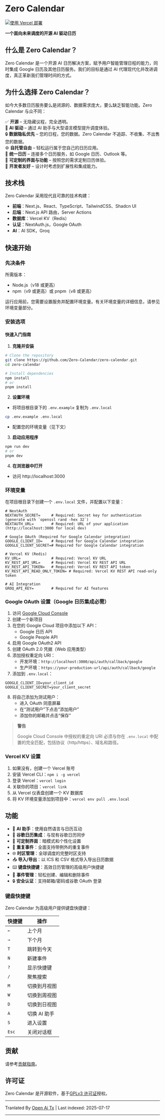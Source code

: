 ﻿
# Zero Calendar

[![使用 Vercel 部署](https://vercel.com/button)](https://vercel.com/new/clone?repository-url=https%3A%2F%2Fgithub.com%2FZero-Calendar%2Fzero-calendar)

**一个面向未来调度的开源 AI 驱动日历**

## 什么是 Zero Calendar？
Zero Calendar 是一个开源 AI 日历解决方案，赋予用户智能管理日程的能力，同时集成 Google 日历及其他日历服务。我们的目标是通过 AI 代理现代化并改进调度，真正革新我们管理时间的方式。

## 为什么选择 Zero Calendar？
如今大多数日历服务要么是闭源的、数据需求庞大，要么缺乏智能功能。Zero Calendar 与众不同：

✅ **开源** – 无隐藏议程，完全透明。  
🦾 **AI 驱动** – 通过 AI 助手与大型语言模型提升调度体验。  
🔒 **数据隐私优先** – 您的日程，您的数据。Zero Calendar 不追踪、不收集、不出售您的数据。  
⚙️ **自托管自由** – 轻松运行属于您自己的日历应用。  
📅 **统一日历** – 连接多个日历服务，如 Google 日历、Outlook 等。  
🎨 **可定制的界面与功能** – 按照您的需求定制日历体验。  
🚀 **开发者友好** – 设计时考虑到扩展性和集成能力。  

## 技术栈
Zero Calendar 采用现代且可靠的技术构建：

- **前端**：Next.js、React、TypeScript、TailwindCSS、Shadcn UI  
- **后端**：Next.js API 路由，Server Actions  
- **数据库**：Vercel KV（Redis）  
- **认证**：NextAuth.js，Google OAuth  
- **AI**：AI SDK，Groq  

## 快速开始

### 先决条件
所需版本：  
- Node.js（v18 或更高）  
- npm（v9 或更高）或 pnpm（v8 或更高）  

运行应用前，您需要设置服务并配置环境变量。有关环境变量的详细信息，请参见环境变量部分。

### 安装选项

#### 快速入门指南

1. **克隆并安装**

```bash
# Clone the repository
git clone https://github.com/Zero-Calendar/zero-calendar.git
cd zero-calendar

# Install dependencies
npm install
# or
pnpm install
```
2. **设置环境**
- 将项目根目录下的 `.env.example` 复制为 `.env.local`

```bash
cp .env.example .env.local
```
- 配置您的环境变量（见下文）

3. **启动应用程序**
```bash
npm run dev
# or
pnpm dev
```
4. **在浏览器中打开**  
- 访问 http://localhost:3000  

### 环境变量  
在项目根目录下创建一个 `.env.local` 文件，并配置以下变量：


```
# NextAuth
NEXTAUTH_SECRET=     # Required: Secret key for authentication (generate with `openssl rand -hex 32`)
NEXTAUTH_URL=        # Required: URL of your application (http://localhost:3000 for local dev)

# Google OAuth (Required for Google Calendar integration)
GOOGLE_CLIENT_ID=    # Required for Google Calendar integration
GOOGLE_CLIENT_SECRET=# Required for Google Calendar integration

# Vercel KV (Redis)
KV_URL=              # Required: Vercel KV URL
KV_REST_API_URL=     # Required: Vercel KV REST API URL
KV_REST_API_TOKEN=   # Required: Vercel KV REST API token
KV_REST_API_READ_ONLY_TOKEN= # Required: Vercel KV REST API read-only token

# AI Integration
GROQ_API_KEY=        # Required for AI features
```


### Google OAuth 设置（Google 日历集成必需）

1. 访问 [Google Cloud Console](https://console.cloud.google.com/)
2. 创建一个新项目
3. 在您的 Google Cloud 项目中添加以下 API：
   - Google 日历 API
   - Google People API
4. 启用 Google OAuth2 API
5. 创建 OAuth 2.0 凭据（Web 应用类型）
6. 添加授权重定向 URI：
   - 开发环境：`http://localhost:3000/api/auth/callback/google`
   - 生产环境：`https://your-production-url/api/auth/callback/google`
7. 添加到 `.env.local`：

```
GOOGLE_CLIENT_ID=your_client_id
GOOGLE_CLIENT_SECRET=your_client_secret
```
8. 将自己添加为测试用户：
   - 进入 OAuth 同意屏幕
   - 在“测试用户”下点击“添加用户”
   - 添加你的邮箱并点击“保存”

> **警告**
>
> Google Cloud Console 中授权的重定向 URI 必须与你在 `.env.local` 中配置的完全匹配，包括协议（http/https）、域名和路径。

### Vercel KV 设置

1. 如果没有，创建一个 Vercel 账号
2. 安装 Vercel CLI：`npm i -g vercel`
3. 登录 Vercel：`vercel login`
4. 关联你的项目：`vercel link`
5. 从 Vercel 仪表盘创建一个 KV 数据库
6. 将 KV 环境变量添加到项目中：`vercel env pull .env.local`

## 功能

- 🤖 **AI 助手**：使用自然语言与日历互动
- 🔄 **谷歌日历集成**：与现有谷歌日历同步
- 🎨 **可定制界面**：暗模式和个性化设置
- 🔄 **重复事件**：全面支持带例外的重复事件
- 🌐 **时区管理**：全球调度的完整时区支持
- 📤 **导入/导出**：以 ICS 和 CSV 格式导入导出日历数据
- ⌨️ **键盘快捷键**：高效日历管理的高级用户快捷键
- 🔔 **事件管理**：轻松创建、编辑和删除事件
- 🔒 **安全认证**：支持邮箱/密码或谷歌 OAuth 登录

### 键盘快捷键

Zero Calendar 为高级用户提供键盘快捷键：

| 快捷键 | 操作 |
|----------|--------|
| `←` | 上个月 |
| `→` | 下个月 |
| `T` | 跳转到今天 |
| `N` | 新建事件 |
| `?` | 显示快捷键 |
| `/` | 聚焦搜索 |
| `M` | 切换到月视图 |
| `W` | 切换到周视图 |
| `D` | 切换到日视图 |
| `A` | 切换 AI 助手 |
| `S` | 进入设置 |
| `Esc` | 关闭对话框 |

## 贡献
请参考[贡献指南](https://raw.githubusercontent.com/Zero-Calendar/zero-calendar/main/.github/CONTRIBUTING.md)。

## 许可证

Zero Calendar 是开源软件，基于[GPLv3 许可证](https://raw.githubusercontent.com/Zero-Calendar/zero-calendar/main/LICENSE.md)授权。


---

Tranlated By [Open Ai Tx](https://github.com/OpenAiTx/OpenAiTx) | Last indexed: 2025-07-17

---